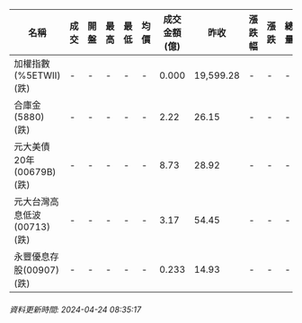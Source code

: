 | 名稱 | 成交 | 開盤 | 最高 | 最低 | 均價 | 成交金額(億) | 昨收 | 漲跌幅 | 漲跌 | 總量 | 昨量 | 振幅 |
| -------- | -------- | -------- | -------- |-------- | -------- | -------- |-------- |-------- |-------- | -------- | -------- |-------- |
|加權指數(%5ETWII) (跌)|-|-|-|-|-|0.000|19,599.28|-|-|-|-|0.00%|
|合庫金(5880) (跌)|-|-|-|-|-|2.22|26.15|-|-|-|-|0.00%|
|元大美債20年(00679B) (跌)|-|-|-|-|-|8.73|28.92|-|-|-|-|0.00%|
|元大台灣高息低波(00713) (跌)|-|-|-|-|-|3.17|54.45|-|-|-|-|0.00%|
|永豐優息存股(00907) (跌)|-|-|-|-|-|0.233|14.93|-|-|-|-|0.00%|
###### 資料更新時間: 2024-04-24 08:35:17